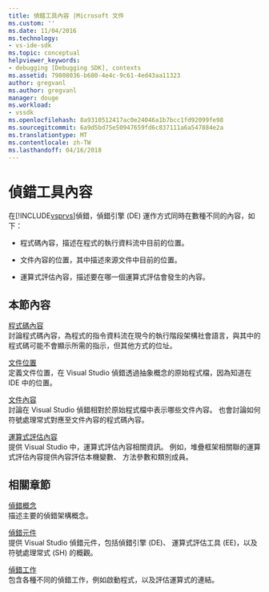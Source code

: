 ```yaml
---
title: 偵錯工具內容 |Microsoft 文件
ms.custom: ''
ms.date: 11/04/2016
ms.technology:
- vs-ide-sdk
ms.topic: conceptual
helpviewer_keywords:
- debugging [Debugging SDK], contexts
ms.assetid: 79808036-b680-4e4c-9c61-4ed43aa11323
author: gregvanl
ms.author: gregvanl
manager: douge
ms.workload:
- vssdk
ms.openlocfilehash: 8a9310512417ac0e24046a1b7bcc1fd92099fe98
ms.sourcegitcommit: 6a9d5bd75e50947659fd6c837111a6a547884e2a
ms.translationtype: MT
ms.contentlocale: zh-TW
ms.lasthandoff: 04/16/2018
---
```

# <a name="debugger-contexts"></a>偵錯工具內容
在[!INCLUDE[vsprvs](../../code-quality/includes/vsprvs_md.md)]偵錯，偵錯引擎 (DE) 運作方式同時在數種不同的內容，如下：  
  
-   程式碼內容，描述在程式的執行資料流中目前的位置。  
  
-   文件內容的位置，其中描述來源文件中目前的位置。  
  
-   運算式評估內容，描述要在哪一個運算式評估會發生的內容。  
  
## <a name="in-this-section"></a>本節內容  
 [程式碼內容](../../extensibility/debugger/code-context.md)  
 討論程式碼內容，為程式的指令資料流在現今的執行階段架構社會語言，與其中的程式碼可能不會顯示所需的指示，但其他方式的位址。  
  
 [文件位置](../../extensibility/debugger/document-position.md)  
 定義文件位置，在 Visual Studio 偵錯透過抽象概念的原始程式檔，因為知道在 IDE 中的位置。  
  
 [文件內容](../../extensibility/debugger/document-context.md)  
 討論在 Visual Studio 偵錯相對於原始程式檔中表示哪些文件內容。 也會討論如何符號處理常式對應至文件內容的程式碼內容。  
  
 [運算式評估內容](../../extensibility/debugger/expression-evaluation-context.md)  
 提供 Visual Studio 中，運算式評估內容相關資訊。 例如，堆疊框架相關聯的運算式評估內容提供內容評估本機變數、 方法參數和類別成員。  
  
## <a name="related-sections"></a>相關章節  
 [偵錯概念](../../extensibility/debugger/debugger-concepts.md)  
 描述主要的偵錯架構概念。  
  
 [偵錯元件](../../extensibility/debugger/debugger-components.md)  
 提供 Visual Studio 偵錯元件，包括偵錯引擎 (DE)、 運算式評估工具 (EE)，以及符號處理常式 (SH) 的概觀。  
  
 [偵錯工作](../../extensibility/debugger/debugging-tasks.md)  
 包含各種不同的偵錯工作，例如啟動程式，以及評估運算式的連結。